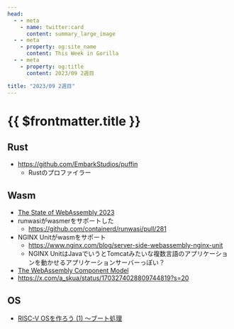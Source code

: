 ```yaml
---
head:
  - - meta
    - name: twitter:card
      content: summary_large_image
  - - meta
    - property: og:site_name
      content: This Week in Gorilla
  - - meta
    - property: og:title
      content: 2023/09 2週目

title: "2023/09 2週目"
---
```


# {{ $frontmatter.title }}

## Rust
- https://github.com/EmbarkStudios/puffin
	- Rustのプロファイラー

## Wasm
- [The State of WebAssembly 2023](https://www.cncf.io/wp-content/uploads/2023/09/The-State-of-WebAssembly-2023.pdf)
- runwasiがwasmerをサポートした
  - https://github.com/containerd/runwasi/pull/281
- NGINX Unitがwasmをサポート
  - https://www.nginx.com/blog/server-side-webassembly-nginx-unit
  - NGINX UnitはJavaでいうとTomcatみたいな複数言語のアプリケーションを動かせるアプリケーションサーバーっぽい？
- [The WebAssembly Component Model](https://component-model.bytecodealliance.org)
- https://x.com/a_skua/status/1703274028809744819?s=20

## OS
- [RISC-V OSを作ろう (1) ～ブート処理](https://valinux.hatenablog.com/entry/20210527)

